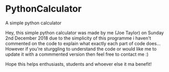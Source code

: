 # PythonCalculator
A simple python calculator 

Hey, this simple python calculator was made by me (Joe Taylor) on Sunday 2nd December 2018
due to the simplicity of this programme i haven't commented on the code to explain what exactly each
part of code does...
However if  you're sturggling to understand the code or would like me to update it with a commmented version then
feel free to contact me :)

Hope this helps enthusiasts, students and whoever else it ma benefit!
